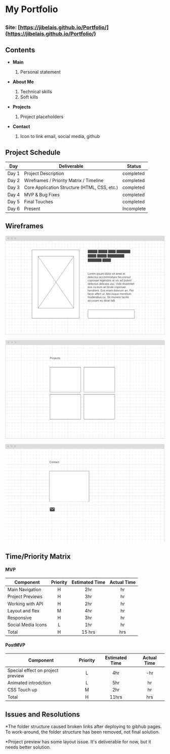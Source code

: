 # My Portfolio 


##
### Site: [https://jibelais.github.io/Portfolio/](https://jibelais.github.io/Portfolio/)

## Contents

* **Main**
	1. Personal statement 

* **About Me**
	1. Technical skills
	2. Soft kills
* **Projects**
	1. Project placeholders
* **Contact**
	1. Icon to link email, social media, github


## Project Schedule

|  Day | Deliverable | Status
|---|---| ---|
|Day 1| Project Description | completed
|Day 2| Wireframes / Priority Matrix / Timeline | completed
|Day 3| Core Application Structure (HTML, CSS, etc.) | completed
|Day 4| MVP & Bug Fixes | completed
|Day 5| Final Touches | completed
|Day 6| Present | Incomplete

## Wireframes
![main page](img/wireframe.png)

![project page](img/project.png)

![contact page](img/contact.png)
 

## Time/Priority Matrix 


#### MVP
| Component | Priority | Estimated Time | Actual Time |
| --- | :---: |  :---: | :---: | 
| Main Navigation | H | 2hr | hr |
| Project Previews | H | 3hr | hr |
| Working with API | H | 2hr|  hr | 
| Layout and flex| M | 4hr | hr|
| Responsive | H | 3hr | hr | hr |
| Social Media Icons | L | 1hr |  hr |
| Total | H | 15 hrs| hrs |


#### PostMVP
| Component | Priority | Estimated Time | Actual Time |
| --- | :---: |  :---: | :---: | 
| Special effect on project preview | L | 4hr | -hr | hr |
| Animated introdction  | L | 5hr | hr |
| CSS Touch up | M | 2hr | hr |
| Total | H | 11hrs| hrs |





## Issues and Resolutions
*The folder structure caused broken links after deploying to gibhub pages.  To work-around, the folder structure has been removed, not final solution. 

*Project preview has some layout issue.  It's deliverable for now, but it needs better solution. 

 